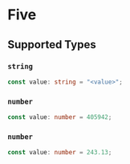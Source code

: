 # Five


## Supported Types

### `string`

```typescript
const value: string = "<value>";
```

### `number`

```typescript
const value: number = 405942;
```

### `number`

```typescript
const value: number = 243.13;
```

